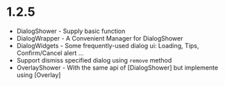 # 1.2.5

* DialogShower - Supply basic function
* DialogWrapper - A Convenient Manager for DialogShower
* DialogWidgets - Some frequently-used dialog ui: Loading, Tips, Confirm/Cancel alert …
* Support dismiss specified dialog using `remove` method
* OverlayShower - With the same api of [DialogShower] but implemente using [Overlay]